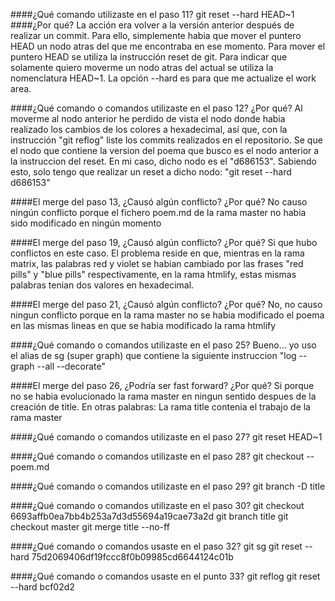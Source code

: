 ####¿Qué comando utilizaste en el paso 11? 
git reset --hard HEAD~1
####¿Por qué?
La acción era volver a la versión anterior después de realizar un commit. Para ello, simplemente habia que mover el puntero HEAD un nodo atras del que me encontraba en ese momento. Para mover el puntero HEAD se utiliza la instrucción reset de git. Para indicar que solamente quiero moverme un nodo atras del actual se utiliza la nomenclatura HEAD~1. La opción --hard es para que me actualize el work area.

####¿Qué comando o comandos utilizaste en el paso 12? ¿Por qué?
Al moverme al nodo anterior he perdido de vista el nodo donde habia realizado los cambios de los colores a hexadecimal, así que, con la instrucción "git reflog" liste los commits realizados en el repositorio. Se que el nodo que contiene la version del poema que busco es el nodo anterior a la instruccion del reset. En mi caso, dicho nodo es el "d686153". Sabiendo esto, solo tengo que realizar un reset a dicho nodo: "git reset --hard d686153"

####El merge del paso 13, ¿Causó algún conflicto? ¿Por qué?
No causo ningún conflicto porque el fichero poem.md de la rama master no habia sido modificado en ningún momento

####El merge del paso 19, ¿Causó algún conflicto? ¿Por qué?
Si que hubo conflictos en este caso. El problema reside en que, mientras en la rama matrix, las palabras red y violet se habian cambiado por las frases "red pills" y "blue pills" respectivamente, en la rama htmlify, estas mismas palabras tenian dos valores en hexadecimal.

####El merge del paso 21, ¿Causó algún conflicto? ¿Por qué?
No, no causo ningun conflicto porque en la rama master no se habia modificado el poema en las mismas lineas en que se habia modificado la rama htmlify

####¿Qué comando o comandos utilizaste en el paso 25?
Bueno... yo uso el alias de sg (super graph) que contiene la siguiente instruccion "log --graph --all --decorate"

####El merge del paso 26, ¿Podría ser fast forward? ¿Por qué?
Si porque no se habia evolucionado la rama master en ningun sentido despues de la creación de title. En otras palabras: La rama title contenia el trabajo de la rama master

####¿Qué comando o comandos utilizaste en el paso 27?
git reset HEAD~1

####¿Qué comando o comandos utilizaste en el paso 28?
git checkout -- poem.md

####¿Qué comando o comandos utilizaste en el paso 29?
git branch -D title

####¿Qué comando o comandos utilizaste en el paso 30?
git checkout 6693affb0ea7bb4b253a7d3d55694a19cae73a2d
git branch title
git checkout master
git merge title --no-ff

####¿Qué comando o comandos usaste en el paso 32?
git sg
git reset --hard 75d2069406df19fccc8f0b09985cd6644124c01b

####¿Qué comando o comandos usaste en el punto 33?
git reflog
git reset --hard bcf02d2

